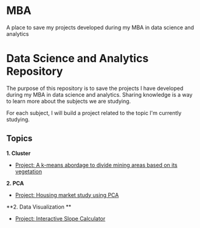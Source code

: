 # MBA
A place to save my projects developed during my MBA in data science and analytics

# Data Science and Analytics Repository
The purpose of this repository is to save the projects I have developed during my MBA in data science and analytics. Sharing knowledge is a way to learn more about the subjects we are studying.

For each subject, I will build a project related to the topic I'm currently studying.

## Topics
**1. Cluster**

- [Project: A k-means abordage to divide mining areas based on its vegetation](https://github.com/marcuszucareli/image-segmentation-vegetation)

**2. PCA**

- [Project: Housing market study using PCA](https://github.com/marcuszucareli/housing-data-insights)

**2. Data Visualization **

- [Project: Interactive Slope Calculator](https://github.com/marcuszucareli/slope-variance-study)
